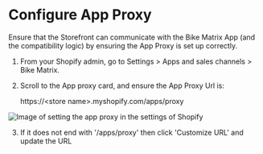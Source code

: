 # Configure App Proxy

Ensure that the Storefront can communicate with the Bike Matrix App (and the compatibility logic) by ensuring the App Proxy is set up correctly.

1. From your Shopify admin, go to Settings > Apps and sales channels > Bike Matrix.
2. Scroll to the App proxy card, and ensure the App Proxy Url is:

   https://\<store name>.myshopify.com/apps/proxy

![Image of setting the app proxy in the settings of Shopify](/img/shopify/App-Proxy.png)

3. If it does not end with '/apps/proxy' then click 'Customize URL' and update the URL
